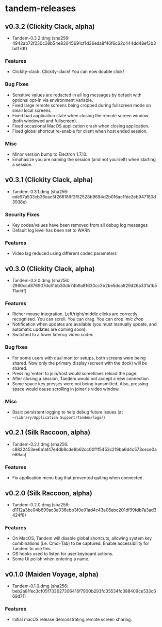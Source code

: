 # tandem-releases


## v0.3.2 (Clickity Clack, alpha)

- Tandem-0.3.2.dmg (sha256: 4942ab72f230c38b54e83045691cf1d36eda8f46f6c62c444dd48ef3b3bd17df)

### Features

- Clickity-clack. Clickity-clack! You can now double click!

### Bug Fixes

- Sensitive values are redacted in all log messages by default with optional opt-in via environment variable.
- Fixed large remote screens being cropped during fullscreen mode on small local screens.
- Fixed bad application state when closing the remote screen window (both windowed and fullscreen).
- Fixed occasional MacOS application crash when closing application.
- Fixed global shortcut re-enable for client when host ended session.

### Misc

- Minor version bump to Electron 1.7.10.
- Emphasize you are naming the session (and not yourself) when starting a session.


## v0.3.1 (Clickity Clack, alpha)

- Tandem-0.3.1.dmg (sha256: ede97a533cb36eac5f268186f2f52528b9694d2b016ac1fde2eb947180d3938e)

### Security Fixes

- Key codes/values have been removed from all debug log messages
- Default log level has been set to WARN

### Features

- Video lag reduced using different codec parameters


## v0.3.0 (Clickity Clack, alpha)

- Tandem-0.3.0.dmg (sha256: 2960ccd876907dc81bb30db74b9a81630cc3b2be5dca829d26a331a1b511addf)

### Features

- Richer mouse integration. Left/right/middle clicks are correctly recognised. You can scroll. You can drag. You can drop. *mic drop*
- Notification when updates are available (you must manually update, and automatic updates are coming soon).
- Switched to a lower latency video codec

### Bug fixes

- For some users with dual monitor setups, both screens were being shared. Now only the primary display (screen with the dock) will be shared.
- Pressing 'enter' to join/host would sometimes reload the page.
- After closing a session, Tandem would not accept a new connection.
- Some space key presses were not being transmitted. Also, pressing space would cause scrolling in joiner's video window.

### Misc

- Basic persistent logging to help debug future issues (at `~/Library/Application Support/Tandem/logs/`)


## v0.2.1 (Silk Raccoon, alpha)

- Tandem-0.2.1.dmg (sha256: c8822453ee6a1af47e4db8cde8b62cc00f1f5453c219ba6d4c573cece0ae89ac)

### Features

- Fix application menu bug that prevented quiting when connected.


## v0.2.0 (Silk Raccoon, alpha)

- Tandem-0.2.0.dmg (sha256: d1112a3be04b699ac3a036ebb3f0e01ad4c43a06abc201df99fdb7a3ad3424f8)

### Features

- On MacOS, Tandem will disable global shortcuts, allowing system key combinations (i.e. Cmd+Tab) to be captured. Enable accessibility for Tandem to use this.
- OS hooks used to listen for user keyboard actions.
- Some UI polish when entering a name.


## v0.1.0 (Maiden Voyage, alpha)

- Tandem-0.1.0.dmg (sha256: beb2a81fec3cf05f733627306416f7900b293fd35534fc388409ce533c669d71)

### Features

- Initial macOS release demonstrating remote screen sharing.
